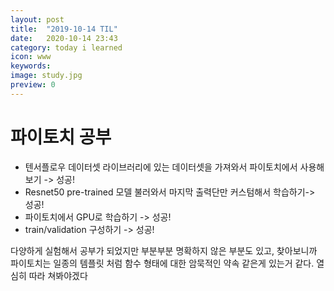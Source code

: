 ```yaml
---
layout: post
title:  "2019-10-14 TIL"
date:   2020-10-14 23:43
category: today i learned
icon: www
keywords: 
image: study.jpg
preview: 0
---
```


# 파이토치 공부
- 텐서플로우 데이터셋 라이브러리에 있는 데이터셋을 가져와서 파이토치에서 사용해보기 -> 성공!
- Resnet50 pre-trained 모델 불러와서 마지막 출력단만 커스텀해서 학습하기-> 성공!
- 파이토치에서 GPU로 학습하기 -> 성공!
- train/validation 구성하기 -> 성공!

다양하게 실험해서 공부가 되었지만 부분부분 명확하지 않은 부분도 있고, 찾아보니까 파이토치는 일종의 템플릿 처럼 함수 형태에 대한 암묵적인 약속 같은게 있는거 같다. 열심히 따라 쳐봐야겠다